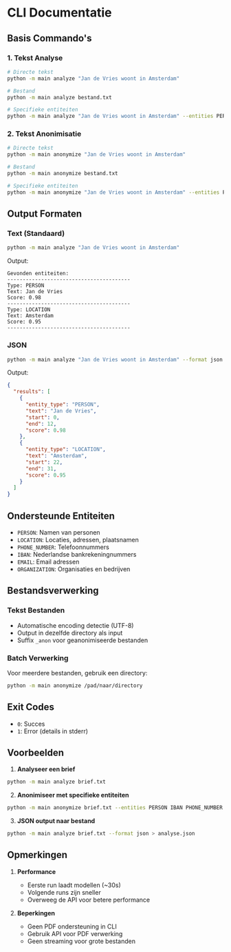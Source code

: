 # CLI Documentatie

## Basis Commando's

### 1. Tekst Analyse

```bash
# Directe tekst
python -m main analyze "Jan de Vries woont in Amsterdam"

# Bestand
python -m main analyze bestand.txt

# Specifieke entiteiten
python -m main analyze "Jan de Vries woont in Amsterdam" --entities PERSON LOCATION
```

### 2. Tekst Anonimisatie

```bash
# Directe tekst
python -m main anonymize "Jan de Vries woont in Amsterdam"

# Bestand
python -m main anonymize bestand.txt

# Specifieke entiteiten
python -m main anonymize "Jan de Vries woont in Amsterdam" --entities PERSON LOCATION
```

## Output Formaten

### Text (Standaard)
```bash
python -m main analyze "Jan de Vries woont in Amsterdam"
```
Output:
```
Gevonden entiteiten:
----------------------------------------
Type: PERSON
Text: Jan de Vries
Score: 0.98
----------------------------------------
Type: LOCATION
Text: Amsterdam
Score: 0.95
----------------------------------------
```

### JSON
```bash
python -m main analyze "Jan de Vries woont in Amsterdam" --format json
```
Output:
```json
{
  "results": [
    {
      "entity_type": "PERSON",
      "text": "Jan de Vries",
      "start": 0,
      "end": 12,
      "score": 0.98
    },
    {
      "entity_type": "LOCATION",
      "text": "Amsterdam",
      "start": 22,
      "end": 31,
      "score": 0.95
    }
  ]
}
```

## Ondersteunde Entiteiten

- `PERSON`: Namen van personen
- `LOCATION`: Locaties, adressen, plaatsnamen
- `PHONE_NUMBER`: Telefoonnummers
- `IBAN`: Nederlandse bankrekeningnummers
- `EMAIL`: Email adressen
- `ORGANIZATION`: Organisaties en bedrijven

## Bestandsverwerking

### Tekst Bestanden
- Automatische encoding detectie (UTF-8)
- Output in dezelfde directory als input
- Suffix `_anon` voor geanonimiseerde bestanden

### Batch Verwerking
Voor meerdere bestanden, gebruik een directory:
```bash
python -m main anonymize /pad/naar/directory
```

## Exit Codes

- `0`: Succes
- `1`: Error (details in stderr)

## Voorbeelden

1. **Analyseer een brief**
```bash
python -m main analyze brief.txt
```

2. **Anonimiseer met specifieke entiteiten**
```bash
python -m main anonymize brief.txt --entities PERSON IBAN PHONE_NUMBER
```

3. **JSON output naar bestand**
```bash
python -m main analyze brief.txt --format json > analyse.json
```

## Opmerkingen

1. **Performance**
   - Eerste run laadt modellen (~30s)
   - Volgende runs zijn sneller
   - Overweeg de API voor betere performance

2. **Beperkingen**
   - Geen PDF ondersteuning in CLI
   - Gebruik API voor PDF verwerking
   - Geen streaming voor grote bestanden 